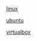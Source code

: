 <a href="linux.md">linux</a>

<a href="ubuntu.md">ubuntu</a>

<a href="virtualbox.md">virtualbox</a>

